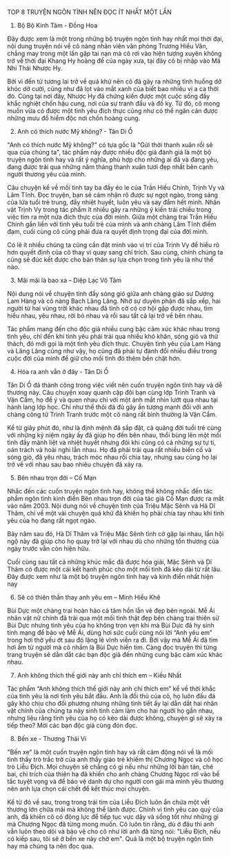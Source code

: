 TOP 8 TRUYỆN NGÔN TÌNH NÊN ĐỌC ÍT NHẤT MỘT LẦN

1. Bộ Bộ Kinh Tâm - Đồng Hoa

Đây được xem là một trong những bộ truyện ngôn tình hay nhất mọi thời đại, nội dung truyện nói về cô nàng nhân viên văn phòng Trương Hiểu Văn, chẳng may trong một lần gặp tai nạn mà cô rơi vào hiện tượng xuyên không trở về thời đại Khang Hy hoàng đế của ngày xưa, tại đây cô bị nhập vào Mã Nhi Thái Nhược Hy.

Bởi vì đến từ tương lai trở về quá khứ nên cô đã gây ra những tình huống dở khóc dở cười, cũng như đã lọt vào mắt xanh của biết bao nhiêu vị a ca thời đó. Cũng tại nơi đây, Nhược Hy đã chứng kiến được một cuộc sống đầy khắc nghiệt chốn hậu cung, nơi của sự tranh đấu và đố kỵ. Từ đó, cô mong muốn vừa có được một tình yêu đích thực cũng như có thể ngăn cản được những mưu đồ hiểm độc nơi chốn hoàng cung.

2. Anh có thích nước Mỹ không? - Tân Di Ổ

"Anh có thích nước Mỹ không?" có tựa gốc là "Gửi thời thanh xuân rồi sẽ qua của chúng ta", tác phẩm này được nhiều độc giả đánh giá là một bộ truyện ngôn tình hay và rất ý nghĩa, phù hợp cho những ai đã và đang yêu, đang được trải qua những năm tháng thanh xuân tươi đẹp nhất bên cạnh người thương yêu của mình.

Câu chuyện kể về mối tình tay ba đầy éo le của Trần Hiếu Chính, Trịnh Vy và Lâm Tĩnh. Đọc truyện, bạn sẽ cảm nhận rõ được sự ngọt ngào, trong sáng của lứa tuổi trẻ trung, đầy nhiệt huyết, luôn yêu và say đắm hết mình. Nhân vật Trịnh Vy trong tác phẩm ít nhiều gây ra những ý kiến trái chiều trong việc tìm ra một nửa đích thực của đời mình. Giữa một chàng trai Trần Hiếu Chính gắn liền với tình yêu tuổi trẻ của mình và anh chàng Lâm Tĩnh điềm đạm, cuối cùng cô cũng phải đưa ra quyết định trọng đại của đời mình.

Có lẽ ít nhiều chúng ta cũng cần đặt mình vào vị trí của Trịnh Vy để hiểu rõ hơn quyết định của cô thay vì quay sang chỉ trích. Sau cùng, chính chúng ta cũng sẽ đúc kết được cho bản thân sự lựa chọn trong tình yêu là như thế nào. 

3. Mãi mãi là bao xa – Diệp Lạc Vô Tâm

Nội dung nói về chuyện tình đầy sóng gió giữa anh chàng giáo sư Dương Lam Hàng và cô nàng Bạch Lăng Lăng. Nhờ sự duyên phận đã sắp xếp, hai người từ hai vùng trời khác nhau đã tình cờ có cơ hội gặp được nhau, tìm hiểu nhau, yêu nhau, rời bỏ nhau và rồi sau tất cả lại trở về bên nhau.

Tác phẩm mang đến cho độc giả nhiều cung bậc cảm xúc khác nhau trong tình yêu, chỉ đến khi tình yêu phải trải qua nhiều khó khăn, sóng gió và thử thách, đó mới gọi là một tình yêu đích thực. Chuyện tình yêu của Lam Hàng và Lăng Lăng cũng như vậy, họ cũng đã phải tự đánh đổi nhiều điều trong cuộc đời của mình để giữ cho mối tình đó thêm bền chặt hơn. 

4. Hóa ra anh vẫn ở đây - Tân Di Ổ

Tân Di Ổ đã thành công trong việc viết nên cuốn truyện ngôn tình hay và dễ thương này. Câu chuyện xoay quanh cặp đôi bạn cùng lớp Trình Tranh và Vận Cẩm, họ để ý và quen nhau chỉ với một ánh mắt nhìn lướt qua nhau tại hành lang lớp học. Chỉ như thế thôi đã đủ gây ấn tượng mạnh đối với anh chàng công tử Trình Tranh trước một cô nàng rất bình thường là Vận Cẩm.

Kể từ giây phút đó, như là định mệnh đã sắp đặt, cả quãng đời tuổi trẻ cùng với những kỷ niệm ngày ấy đã giúp họ đến bên nhau, thổi bùng lên một mối tình đầy mãnh liệt và nhiệt huyết nhưng đôi khi cũng có cả những sự tự ti, oán trách và hoài nghi lẫn nhau. Họ đã phải trải qua rất nhiều biến cố và sóng gió, đã yêu nhau, trách móc nhau rồi chia tay, nhưng sau cùng họ lại trở về với nhau sau bao nhiêu chuyện đã xảy ra. 

5. Bên nhau trọn đời – Cố Mạn

Nhắc đến các cuốn truyện ngôn tình hay, không thể không nhắc đến tác phẩm ngôn tình kinh điển Bên nhau trọn đời của tác giả Cố Mạn được ra mắt vào năm 2003. Nội dung nói về chuyện tình của Triệu Mặc Sênh và Hà Dĩ Thâm, chỉ về một vài chuyện quá khứ đã khiến họ phải chia tay nhau khi tình yêu của họ đang rất ngọt ngào.

Bảy năm sau đó, Hà Dĩ Thâm và Triệu Mặc Sênh tình cờ gặp lại nhau, lần hội ngộ này đã giúp cho họ quay trở lại với nhau dù cho những tổn thương của ngày trước vẫn còn hiện hữu.

Cuối cùng sau tất cả những khúc mắc đã được hóa giải, Mặc Sênh và Dĩ Thâm có được một cái kết hạnh phúc cho một mối tình đã kéo dài từ rất lâu. Đây được xem như là một bộ truyện ngôn tình hay và kinh điển nhất hiện nay

6. Sẽ có thiên thần thay anh yêu em – Minh Hiểu Khê

Bùi Dực một chàng trai hoàn hảo cả tâm hồn lẫn vẻ đẹp bên ngoài. Mễ Ái nhân vật nữ chính đã trải qua một mối tình thật đẹp bên chàng trai thiên sử Bùi Dực nhưng tình yêu của họ không trọn vẹn khi mà Bùi Dực đã hy sinh tính mạng để bảo vệ Mễ Ái, dùng hơi sức cuối cùng nói lời “Anh yêu em” trong hơi thở yếu ớt sau đó lặng lẽ vĩnh viễn ra đi. Bởi vậy mà Mễ Ái đã tìm hơi ấm từ người mà cô nhầm là Bùi Dực hiến tim. Càng đọc truyện thì từng trang truyện sẽ dẫn dắt các bạn độc giả đến những cung bậc cảm xúc khác nhau.

7. Anh không thích thế giới này anh chỉ thích em – Kiều Nhất

Tác phẩm “Anh không thích thế giới này anh chỉ thích em” kể về thời khắc của tình yêu là nơi tình yêu bắt đầu. Anh là đối thủ của cô, họ luôn đấu đá gây khó chịu cho đối phương nhưng những tình tiết ấy lại dẫn dắt hai nhân vật chính của chúng ta nảy sinh tình cảm làm cho hai người họ gần nhau, nhưng liệu rằng tình yêu của họ có kéo dài được không, chuyện gì sẽ xảy ra tiếp theo? Mời các bạn độc giả cùng đón đọc.

8. Bến xe - Thương Thái Vi

"Bến xe" là một cuốn truyện ngôn tình hay và rất cảm động nói về là mối tình thầy trò trắc trở của anh thầy giáo trẻ khiếm thị Chương Ngọc và cô học trò Liễu Địch. Mọi chuyện sẽ chẳng có gì nếu như những lời bàn tán, chê bai, chỉ trích của thiên hạ đã khiến cho anh chàng Chương Ngọc rơi vào bế tắc tuyệt vọng và để bảo vệ danh dự cho người con gái mà mình yêu thương nên anh lựa chọn cái chết để kết thúc mọi chuyện.

Kể từ đó về sau, trong trong trái tim của Liễu Địch luôn ẩn chứa một vết thương lớn chữa mãi mà không thể lành được. Chính vì tình yêu cao quý của anh, đã khiến cô có động lực để tiếp tục vực dậy và sống tốt như những gì mà Chương Ngọc đã từng mong muốn. Cô luôn tin rằng, dù ở đâu thì anh vẫn luôn theo dõi và bảo vệ cho cô như lời anh đã từng nói: "Liễu Địch, nếu có kiếp sau, tôi sẽ ở bến xe này chờ em". Quả là một bộ truyện ngôn tình hay mà chúng ta nên đọc qua.
